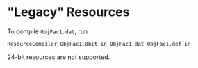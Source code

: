 
# "Legacy" Resources

To compile `ObjFac1.dat`, run

    ResourceCompiler ObjFac1.8bit.in ObjFac1.dat ObjFac1.def.in

24-bit resources are not supported.
